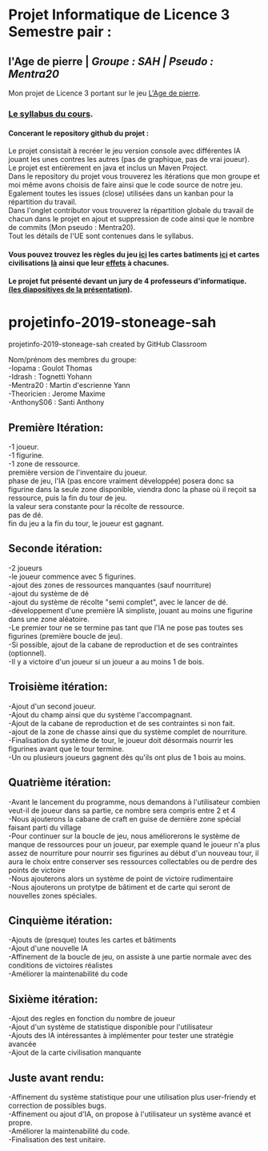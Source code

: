 # Projet Informatique de Licence 3 Semestre pair : 
## l'Age de pierre | *Groupe : SAH | Pseudo : Mentra20*

Mon projet de Licence 3 portant sur le jeu [L'Age de pierre](https://www.philibertnet.com/fr/jeux-de-societe/8136-age-de-pierre-l--8435407629387.html).  
### [Le syllabus du cours](https://github.com/Mentra20/StoneAge/blob/master/doc/Syllabus.pdf).

#### Concerant le repository github du projet : 
Le projet consistait à recréer le jeu version console avec différentes IA jouant les unes contres les autres (pas de graphique, pas de vrai joueur).  
Le projet est entièrement en java et inclus un Maven Project.  
Dans le repository du projet vous trouverez les itérations que mon groupe et moi même avons choisis de faire ainsi que le code source de notre jeu. Egalement toutes les issues (close) utilisées dans un kanban pour la répartition du travail.   
Dans l'onglet contributor vous trouverez la répartition globale du travail de chacun dans le projet en ajout et suppression de code ainsi que le nombre de commits (Mon pseudo : Mentra20).  
Tout les détails de l'UE sont contenues dans le syllabus.

#### Vous pouvez trouvez les règles du jeu [ici](https://github.com/Mentra20/StoneAge/blob/master/doc/lage-de-pierre-regle.pdf) les cartes batiments [ici](https://github.com/Mentra20/StoneAge/blob/master/doc/batiments.pdf) et cartes civilisations [là](https://github.com/Mentra20/StoneAge/blob/master/doc/Cartecivilisation.pdf) ainsi que leur [effets](ttps://github.com/Mentra20/StoneAge/blob/master/doc/description_carte.pdf) à chacunes.  

#### Le projet fut présenté devant un jury de 4 professeurs d'informatique. [(les diapositives de la présentation)](https://github.com/Mentra20/StoneAge/blob/master/doc/DiaposPresentation.pdf).
 

# projetinfo-2019-stoneage-sah  
projetinfo-2019-stoneage-sah created by GitHub Classroom  
  
Nom/prénom des membres du groupe:  
-Iopama : Goulot Thomas  
-Idrash : Tognetti Yohann  
-Mentra20 : Martin d'escrienne Yann  
-Theoricien : Jerome Maxime  
-AnthonyS06 : Santi Anthony  
  
## Première Itération:        
-1 joueur.      
-1 figurine.    
-1 zone de ressource.  
première version de l'inventaire du joueur.  
phase de jeu, l'IA (pas encore vraiment développée) posera donc sa figurine dans la seule zone disponible, viendra donc la phase où il reçoit sa ressource, puis la fin du tour de jeu.  
la valeur sera constante pour la récolte de ressource.  
pas de dé.  
fin du jeu a la fin du tour, le joueur est gagnant.  
  
## Seconde itération:  
-2 joueurs  
-le joueur commence avec 5 figurines.  
-ajout des zones de ressources manquantes (sauf nourriture)  
-ajout du système de dé  
-ajout du système de récolte "semi complet", avec le lancer de dé.  
-développement d'une première IA simpliste, jouant au moins une figurine dans une zone aléatoire.  
-Le premier tour ne se termine pas tant que l'IA ne pose pas toutes ses figurines (première boucle de jeu).  
-Si possible, ajout de la cabane de reproduction et de ses contraintes (optionnel).  
-Il y a victoire d'un joueur si un joueur a au moins 1 de bois.  
  
## Troisième itération:  
-Ajout d'un second joueur.  
-Ajout du champ ainsi que du système l'accompagnant.  
-Ajout de la cabane de reproduction et de ses contraintes si non fait.  
-ajout de la zone de chasse ainsi que du système complet de nourriture.  
-Finalisation du système de tour, le joueur doit désormais nourrir les figurines avant que le tour termine.  
-Un ou plusieurs joueurs gagnent dès qu'ils ont plus de 1 bois au moins.  
  
## Quatrième itération:  
-Avant le lancement du programme, nous demandons à l'utilisateur combien veut-il de joueur dans sa partie, ce nombre sera compris entre 2 et 4  
-Nous ajouterons la cabane de craft en guise de dernière zone spécial faisant parti du village  
-Pour continuer sur la boucle de jeu, nous améliorerons le système de manque de ressources pour un joueur, par exemple quand le joueur n'a plus assez de nourriture pour nourrir ses figurines au début d'un nouveau tour, il aura le choix entre conserver ses ressources collectables ou de perdre des points de victoire  
-Nous ajouterons alors un système de point de victoire rudimentaire  
-Nous ajouterons un protytpe de bâtiment et de carte qui seront de nouvelles zones spéciales.  
  
## Cinquième itération:  
-Ajouts de (presque) toutes les cartes et bâtiments  
-Ajout d'une nouvelle IA  
-Affinement de la boucle de jeu, on assiste à une partie normale avec des conditions de victoires réalistes  
-Améliorer la maintenabilité du code  
  
## Sixième itération:  
-Ajout des regles en fonction du nombre de joueur  
-Ajout d'un système de statistique disponible pour l'utilisateur  
-Ajouts des IA intéressantes à implémenter pour tester une stratégie avancée  
-Ajout de la carte civilisation manquante  
  
## Juste avant rendu:  
-Affinement du système statistique pour une utilisation plus user-friendy et correction de possibles bugs.  
-Affinement ou ajout d'IA, on propose à l'utilisateur un système avancé et propre.  
-Améliorer la maintenabilité du code.  
-Finalisation des test unitaire.  
